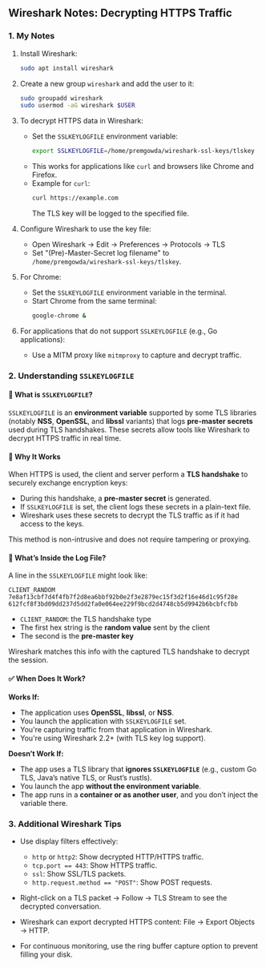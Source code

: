 ## Wireshark Notes: Decrypting HTTPS Traffic

### 1. My Notes

1. Install Wireshark:
   ```bash
   sudo apt install wireshark
   ```

2. Create a new group `wireshark` and add the user to it:
   ```bash
   sudo groupadd wireshark
   sudo usermod -aG wireshark $USER
   ```

3. To decrypt HTTPS data in Wireshark:
   - Set the `SSLKEYLOGFILE` environment variable:
     ```bash
     export SSLKEYLOGFILE=/home/premgowda/wireshark-ssl-keys/tlskey
     ```
   - This works for applications like `curl` and browsers like Chrome and Firefox.
   - Example for `curl`:
     ```bash
     curl https://example.com
     ```
     The TLS key will be logged to the specified file.

4. Configure Wireshark to use the key file:
   - Open Wireshark → Edit → Preferences → Protocols → TLS
   - Set "(Pre)-Master-Secret log filename" to `/home/premgowda/wireshark-ssl-keys/tlskey`.

5. For Chrome:
   - Set the `SSLKEYLOGFILE` environment variable in the terminal.
   - Start Chrome from the same terminal:
     ```bash
     google-chrome &
     ```

6. For applications that do not support `SSLKEYLOGFILE` (e.g., Go applications):
   - Use a MITM proxy like `mitmproxy` to capture and decrypt traffic.

### 2. Understanding `SSLKEYLOGFILE`

#### 🔐 What is `SSLKEYLOGFILE`?

`SSLKEYLOGFILE` is an **environment variable** supported by some TLS libraries (notably **NSS**, **OpenSSL**, and **libssl** variants) that logs **pre-master secrets** used during TLS handshakes. These secrets allow tools like Wireshark to decrypt HTTPS traffic in real time.

#### 🧠 Why It Works

When HTTPS is used, the client and server perform a **TLS handshake** to securely exchange encryption keys:

- During this handshake, a **pre-master secret** is generated.
- If `SSLKEYLOGFILE` is set, the client logs these secrets in a plain-text file.
- Wireshark uses these secrets to decrypt the TLS traffic as if it had access to the keys.

This method is non-intrusive and does not require tampering or proxying.

#### 📁 What’s Inside the Log File?

A line in the `SSLKEYLOGFILE` might look like:

```
CLIENT_RANDOM 7e8af13cbf7d4f4fb7f2d8ea6bbf92b0e2f3e2879ec15f3d2f16e46d1c95f28e 612fcf8f3bd09dd237d5dd2fa0e064ee229f9bcd2d4748cb5d9942b6bcbfcfbb
```

- `CLIENT_RANDOM`: the TLS handshake type
- The first hex string is the **random value** sent by the client
- The second is the **pre-master key**

Wireshark matches this info with the captured TLS handshake to decrypt the session.

#### ✅ When Does It Work?

**Works If:**
- The application uses **OpenSSL**, **libssl**, or **NSS**.
- You launch the application with `SSLKEYLOGFILE` set.
- You're capturing traffic from that application in Wireshark.
- You're using Wireshark 2.2+ (with TLS key log support).

**Doesn’t Work If:**
- The app uses a TLS library that **ignores `SSLKEYLOGFILE`** (e.g., custom Go TLS, Java’s native TLS, or Rust’s rustls).
- You launch the app **without the environment variable**.
- The app runs in a **container or as another user**, and you don’t inject the variable there.

### 3. Additional Wireshark Tips

- Use display filters effectively:
  - `http` or `http2`: Show decrypted HTTP/HTTPS traffic.
  - `tcp.port == 443`: Show HTTPS traffic.
  - `ssl`: Show SSL/TLS packets.
  - `http.request.method == "POST"`: Show POST requests.

- Right-click on a TLS packet → Follow → TLS Stream to see the decrypted conversation.

- Wireshark can export decrypted HTTPS content: File → Export Objects → HTTP.

- For continuous monitoring, use the ring buffer capture option to prevent filling your disk.

